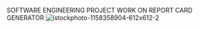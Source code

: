 SOFTWARE ENGINEERING PROJECT WORK ON REPORT CARD GENERATOR
![istockphoto-1158358904-612x612-2](https://user-images.githubusercontent.com/66686941/233788625-1d07e2fa-2bab-4e65-97ca-b750c6d201cb.jpg)
